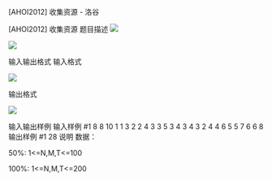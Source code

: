 



[AHOI2012] 收集资源 - 洛谷














[AHOI2012] 收集资源
题目描述
 ![](https://cdn.luogu.com.cn/upload/pic/1637.png) 

 ![](https://cdn.luogu.com.cn/upload/pic/1638.png) 


输入输出格式
输入格式

![](https://cdn.luogu.com.cn/upload/pic/1639.png)

输出格式

![](https://cdn.luogu.com.cn/upload/pic/1640.png)

输入输出样例
输入样例 #1
8 8 10
1 1 3
2 2 4
3 3 5
3 4 3
4 3 2
4 4 6
5 5 7
6 6 8
输出样例 #1
28
说明
数据：

50%: 1<=N,M,T<=100

100%: 1<=N,M,T<=200







